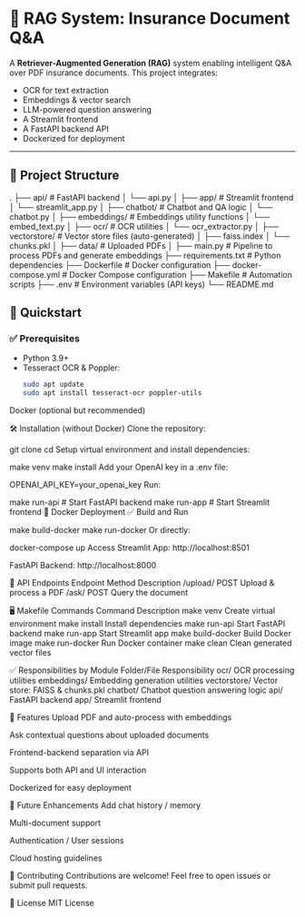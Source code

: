 # 📄 RAG System: Insurance Document Q&A

A **Retriever-Augmented Generation (RAG)** system enabling intelligent Q&A over PDF insurance documents. This project integrates:

- OCR for text extraction
- Embeddings & vector search
- LLM-powered question answering
- A Streamlit frontend
- A FastAPI backend API
- Dockerized for deployment

---

## 📁 Project Structure

.
├── api/ # FastAPI backend
│ └── api.py
│
├── app/ # Streamlit frontend
│ └── streamlit_app.py
│
├── chatbot/ # Chatbot and QA logic
│ └── chatbot.py
│
├── embeddings/ # Embeddings utility functions
│ └── embed_text.py
│
├── ocr/ # OCR utilities
│ └── ocr_extractor.py
│
├── vectorstore/ # Vector store files (auto-generated)
│ ├── faiss.index
│ └── chunks.pkl
│
├── data/ # Uploaded PDFs
│
├── main.py # Pipeline to process PDFs and generate embeddings
├── requirements.txt # Python dependencies
├── Dockerfile # Docker configuration
├── docker-compose.yml # Docker Compose configuration
├── Makefile # Automation scripts
├── .env # Environment variables (API keys)
└── README.md



## 🚀 Quickstart

### ✅ Prerequisites

- Python 3.9+
- Tesseract OCR & Poppler:
  ```bash
  sudo apt update
  sudo apt install tesseract-ocr poppler-utils
Docker (optional but recommended)

🛠️ Installation (without Docker)
Clone the repository:


git clone <repo-url>
cd <repo-directory>
Setup virtual environment and install dependencies:


make venv
make install
Add your OpenAI key in a .env file:


OPENAI_API_KEY=your_openai_key
Run:

make run-api    # Start FastAPI backend
make run-app    # Start Streamlit frontend
🐳 Docker Deployment
✅ Build and Run


make build-docker
make run-docker
Or directly:

docker-compose up
Access
Streamlit App: http://localhost:8501

FastAPI Backend: http://localhost:8000

🧩 API Endpoints
Endpoint	Method	Description
/upload/	POST	Upload & process a PDF
/ask/	POST	Query the document

🖥️ Makefile Commands
Command	Description
make venv	Create virtual environment
make install	Install dependencies
make run-api	Start FastAPI backend
make run-app	Start Streamlit app
make build-docker	Build Docker image
make run-docker	Run Docker container
make clean	Clean generated vector files

✅ Responsibilities by Module
Folder/File	Responsibility
ocr/	OCR processing utilities
embeddings/	Embedding generation utilities
vectorstore/	Vector store: FAISS & chunks.pkl
chatbot/	Chatbot question answering logic
api/	FastAPI backend
app/	Streamlit frontend

🎨 Features
Upload PDF and auto-process with embeddings

Ask contextual questions about uploaded documents

Frontend-backend separation via API

Supports both API and UI interaction

Dockerized for easy deployment

🔮 Future Enhancements
Add chat history / memory

Multi-document support

Authentication / User sessions

Cloud hosting guidelines

🤝 Contributing
Contributions are welcome! Feel free to open issues or submit pull requests.

📜 License
MIT License

